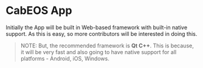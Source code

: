 # CabEOS App
Initially the App will be built in Web-based framework with built-in native support. As this is easy, so more contributors will be interested in doing this.

> NOTE: But, the recommended framework is __Qt C++__. This is because, it will be very fast and also going to have native support for all platforms - Android, iOS, Windows.
